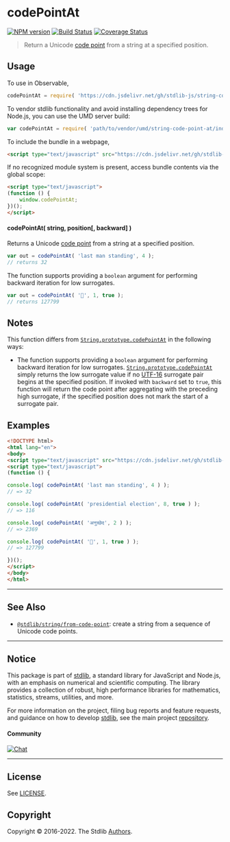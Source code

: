 <!--

@license Apache-2.0

Copyright (c) 2020 The Stdlib Authors.

Licensed under the Apache License, Version 2.0 (the "License");
you may not use this file except in compliance with the License.
You may obtain a copy of the License at

   http://www.apache.org/licenses/LICENSE-2.0

Unless required by applicable law or agreed to in writing, software
distributed under the License is distributed on an "AS IS" BASIS,
WITHOUT WARRANTIES OR CONDITIONS OF ANY KIND, either express or implied.
See the License for the specific language governing permissions and
limitations under the License.

-->

# codePointAt

[![NPM version][npm-image]][npm-url] [![Build Status][test-image]][test-url] [![Coverage Status][coverage-image]][coverage-url] <!-- [![dependencies][dependencies-image]][dependencies-url] -->

> Return a Unicode [code point][code-point] from a string at a specified position.

<!-- Section to include introductory text. Make sure to keep an empty line after the intro `section` element and another before the `/section` close. -->

<section class="intro">

</section>

<!-- /.intro -->

<!-- Package usage documentation. -->



<section class="usage">

## Usage

To use in Observable,

```javascript
codePointAt = require( 'https://cdn.jsdelivr.net/gh/stdlib-js/string-code-point-at@umd/browser.js' )
```

To vendor stdlib functionality and avoid installing dependency trees for Node.js, you can use the UMD server build:

```javascript
var codePointAt = require( 'path/to/vendor/umd/string-code-point-at/index.js' )
```

To include the bundle in a webpage,

```html
<script type="text/javascript" src="https://cdn.jsdelivr.net/gh/stdlib-js/string-code-point-at@umd/browser.js"></script>
```

If no recognized module system is present, access bundle contents via the global scope:

```html
<script type="text/javascript">
(function () {
    window.codePointAt;
})();
</script>
```

#### codePointAt( string, position\[, backward] )

Returns a Unicode [code point][code-point] from a string at a specified position.

```javascript
var out = codePointAt( 'last man standing', 4 );
// returns 32
```

The function supports providing a `boolean` argument for performing backward iteration for low surrogates.

```javascript
var out = codePointAt( '🌷', 1, true );
// returns 127799
```

</section>

<!-- /.usage -->

<!-- Package usage notes. Make sure to keep an empty line after the `section` element and another before the `/section` close. -->

<section class="notes">

## Notes

This function differs from [`String.prototype.codePointAt`][mdn-string-codepointat] in the following ways:

-   The function supports providing a `boolean` argument for performing backward iteration for low surrogates. [`String.prototype.codePointAt`][mdn-string-codepointat] simply returns the low surrogate value if no [UTF-16][utf-16] surrogate pair begins at the specified position. If invoked with `backward` set to `true`, this function will return the code point after aggregating with the preceding high surrogate, if the specified position does not mark the start of a surrogate pair.

</section>

<!-- /.notes -->

<!-- Package usage examples. -->

<section class="examples">

## Examples

<!-- eslint no-undef: "error" -->

```html
<!DOCTYPE html>
<html lang="en">
<body>
<script type="text/javascript" src="https://cdn.jsdelivr.net/gh/stdlib-js/string-code-point-at@umd/browser.js"></script>
<script type="text/javascript">
(function () {

console.log( codePointAt( 'last man standing', 4 ) );
// => 32

console.log( codePointAt( 'presidential election', 8, true ) );
// => 116

console.log( codePointAt( 'अनुच्छेद', 2 ) );
// => 2369

console.log( codePointAt( '🌷', 1, true ) );
// => 127799

})();
</script>
</body>
</html>
```

</section>

<!-- /.examples -->

<!-- Section for describing a command-line interface. -->



<!-- Section to include cited references. If references are included, add a horizontal rule *before* the section. Make sure to keep an empty line after the `section` element and another before the `/section` close. -->

<section class="references">

</section>

<!-- /.references -->

<!-- Section for related `stdlib` packages. Do not manually edit this section, as it is automatically populated. -->

<section class="related">

* * *

## See Also

-   <span class="package-name">[`@stdlib/string/from-code-point`][@stdlib/string/from-code-point]</span><span class="delimiter">: </span><span class="description">create a string from a sequence of Unicode code points.</span>

</section>

<!-- /.related -->

<!-- Section for all links. Make sure to keep an empty line after the `section` element and another before the `/section` close. -->


<section class="main-repo" >

* * *

## Notice

This package is part of [stdlib][stdlib], a standard library for JavaScript and Node.js, with an emphasis on numerical and scientific computing. The library provides a collection of robust, high performance libraries for mathematics, statistics, streams, utilities, and more.

For more information on the project, filing bug reports and feature requests, and guidance on how to develop [stdlib][stdlib], see the main project [repository][stdlib].

#### Community

[![Chat][chat-image]][chat-url]

---

## License

See [LICENSE][stdlib-license].


## Copyright

Copyright &copy; 2016-2022. The Stdlib [Authors][stdlib-authors].

</section>

<!-- /.stdlib -->

<!-- Section for all links. Make sure to keep an empty line after the `section` element and another before the `/section` close. -->

<section class="links">

[npm-image]: http://img.shields.io/npm/v/@stdlib/string-code-point-at.svg
[npm-url]: https://npmjs.org/package/@stdlib/string-code-point-at

[test-image]: https://github.com/stdlib-js/string-code-point-at/actions/workflows/test.yml/badge.svg?branch=main
[test-url]: https://github.com/stdlib-js/string-code-point-at/actions/workflows/test.yml?query=branch:main

[coverage-image]: https://img.shields.io/codecov/c/github/stdlib-js/string-code-point-at/main.svg
[coverage-url]: https://codecov.io/github/stdlib-js/string-code-point-at?branch=main

<!--

[dependencies-image]: https://img.shields.io/david/stdlib-js/string-code-point-at.svg
[dependencies-url]: https://david-dm.org/stdlib-js/string-code-point-at/main

-->

[chat-image]: https://img.shields.io/gitter/room/stdlib-js/stdlib.svg
[chat-url]: https://gitter.im/stdlib-js/stdlib/

[stdlib]: https://github.com/stdlib-js/stdlib

[stdlib-authors]: https://github.com/stdlib-js/stdlib/graphs/contributors

[umd]: https://github.com/umdjs/umd
[es-module]: https://developer.mozilla.org/en-US/docs/Web/JavaScript/Guide/Modules

[deno-url]: https://github.com/stdlib-js/string-code-point-at/tree/deno
[umd-url]: https://github.com/stdlib-js/string-code-point-at/tree/umd
[esm-url]: https://github.com/stdlib-js/string-code-point-at/tree/esm
[branches-url]: https://github.com/stdlib-js/string-code-point-at/blob/main/branches.md

[stdlib-license]: https://raw.githubusercontent.com/stdlib-js/string-code-point-at/main/LICENSE

[code-point]: https://en.wikipedia.org/wiki/Code_point

[standard-streams]: https://en.wikipedia.org/wiki/Standard_streams

[mdn-string-codepointat]: https://developer.mozilla.org/en-US/docs/Web/JavaScript/Reference/Global_Objects/String/codePointAt

[utf-16]: https://en.wikipedia.org/wiki/UTF-16

<!-- <related-links> -->

[@stdlib/string/from-code-point]: https://github.com/stdlib-js/string-from-code-point/tree/umd

<!-- </related-links> -->

</section>

<!-- /.links -->
